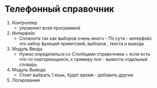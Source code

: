 # Телефонный справочник

1. Контроллер
    * управляет всей программой
2. Интерфейс
    * Сложнота так как выборов очень много - По сути - интерфейс это набор функций приветсвий, выборов , текста и вывода 
3. Модуль Ввода
    * Нужно определиться со Столбцами справочника + если есть что-то повторяющееся, к примеру пол - вывести отдельный словарь.
4. Модуль Вывода
    * Стоит выбрать 1 язык, будет время - добавить другие
5. Логирование
